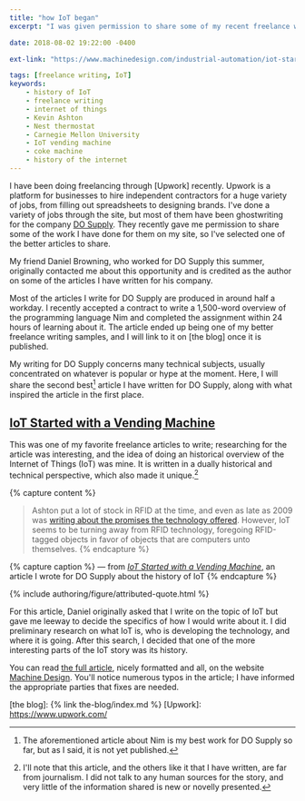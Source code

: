 ```yaml
---
title: "how IoT began"
excerpt: "I was given permission to share some of my recent freelance writing on my blog, so here's a highlight of what I've made so far."

date: 2018-08-02 19:22:00 -0400

ext-link: "https://www.machinedesign.com/industrial-automation/iot-started-vending-machine"

tags: [freelance writing, IoT]
keywords:
    - history of IoT
    - freelance writing
    - internet of things
    - Kevin Ashton
    - Nest thermostat
    - Carnegie Mellon University
    - IoT vending machine
    - coke machine
    - history of the internet
---
```


I have been doing freelancing through [Upwork] recently. Upwork is a platform for businesses to hire independent contractors for a huge variety of jobs, from filling out spreadsheets to designing brands. I've done a variety of jobs through the site, but most of them have been ghostwriting for the company [DO Supply]. They recently gave me permission to share some of the work I have done for them on my site, so I've selected one of the better articles to share.

My friend Daniel Browning, who worked for DO Supply this summer, originally contacted me about this opportunity and is credited as the author on some of the articles I have written for his company.

Most of the articles I write for DO Supply are produced in around half a workday. I recently accepted a contract to write a 1,500-word overview of the programming language Nim and completed the assignment within 24 hours of learning about it. The article ended up being one of my better freelance writing samples, and I will link to it on [the blog] once it is published.

My writing for DO Supply concerns many technical subjects, usually concentrated on whatever is popular or hype at the moment. Here, I will share the second best[^Nim-was-best] article I have written for DO Supply, along with what inspired the article in the first place.

## [IoT Started with a Vending Machine]

This was one of my favorite freelance articles to write; researching for the article was interesting, and the idea of doing an historical overview of the Internet of Things (IoT) was mine. It is written in a dually historical and technical perspective, which also made it unique.[^not-journalism]

{% capture content %}
> Ashton put a lot of stock in RFID at the time, and even as late as 2009 was [writing about the promises the technology offered](http://www.rfidjournal.com/articles/view?4986). However, IoT seems to be turning away from RFID technology, foregoing RFID-tagged objects in favor of objects that are computers unto themselves.
{% endcapture %}

{% capture caption %}
— from _[IoT Started with a Vending Machine](https://www.machinedesign.com/industrial-automation/iot-started-vending-machine)_, an article I wrote for DO Supply about the history of IoT
{% endcapture %}

{% include authoring/figure/attributed-quote.html %}

For this article, Daniel originally asked that I write on the topic of IoT but gave me leeway to decide the specifics of how I would write about it. I did preliminary research on what IoT is, who is developing the technology, and where it is going. After this search, I decided that one of the more interesting parts of the IoT story was its history.

You can read [the full article][IoT Started with a Vending Machine], nicely formatted and all, on the website [Machine Design]. You'll notice numerous typos in the article; I have informed the appropriate parties that fixes are needed.




[^not-journalism]:
    I'll note that this article, and the others like it that I have written, are far from journalism. I did not talk to any human sources for the story, and very little of the information shared is new or novelly presented.

[^Nim-was-best]:
    The aforementioned article about Nim is my best work for DO Supply so far, but as I said, it is not yet published.



[DO Supply]: https://www.dosupply.com/index.php
[IoT Started with a Vending Machine]: https://www.machinedesign.com/industrial-automation/iot-started-vending-machine
[Machine Design]: https://www.machinedesign.com/
[the blog]: {% link the-blog/index.md %}
[Upwork]: https://www.upwork.com/